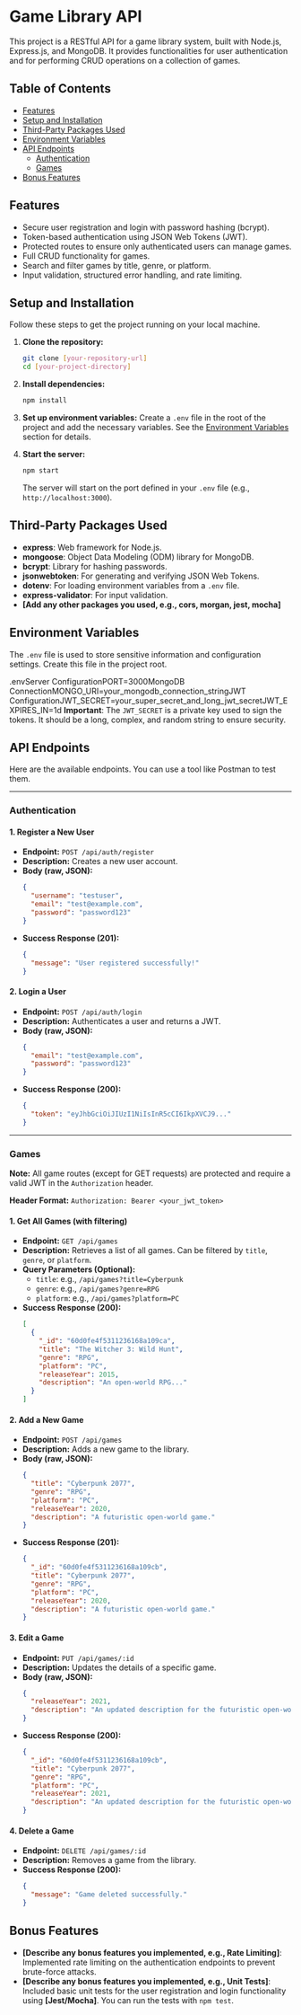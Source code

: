 # Game Library API

This project is a RESTful API for a game library system, built with Node.js, Express.js, and MongoDB. It provides functionalities for user authentication and for performing CRUD operations on a collection of games.

## Table of Contents

- [Features](#features)
- [Setup and Installation](#setup-and-installation)
- [Third-Party Packages Used](#third-party-packages-used)
- [Environment Variables](#environment-variables)
- [API Endpoints](#api-endpoints)
  - [Authentication](#authentication)
  - [Games](#games)
- [Bonus Features](#bonus-features)

## Features

- Secure user registration and login with password hashing (bcrypt).
- Token-based authentication using JSON Web Tokens (JWT).
- Protected routes to ensure only authenticated users can manage games.
- Full CRUD functionality for games.
- Search and filter games by title, genre, or platform.
- Input validation, structured error handling, and rate limiting.

## Setup and Installation

Follow these steps to get the project running on your local machine.

1.  **Clone the repository:**
    ```bash
    git clone [your-repository-url]
    cd [your-project-directory]
    ```

2.  **Install dependencies:**
    ```bash
    npm install
    ```

3.  **Set up environment variables:**
    Create a `.env` file in the root of the project and add the necessary variables. See the [Environment Variables](#environment-variables) section for details.

4.  **Start the server:**
    ```bash
    npm start
    ```
    The server will start on the port defined in your `.env` file (e.g., `http://localhost:3000`).

## Third-Party Packages Used

- **express**: Web framework for Node.js.
- **mongoose**: Object Data Modeling (ODM) library for MongoDB.
- **bcrypt**: Library for hashing passwords.
- **jsonwebtoken**: For generating and verifying JSON Web Tokens.
- **dotenv**: For loading environment variables from a `.env` file.
- **express-validator**: For input validation.
- **[Add any other packages you used, e.g., cors, morgan, jest, mocha]**

## Environment Variables

The `.env` file is used to store sensitive information and configuration settings. Create this file in the project root.

.envServer ConfigurationPORT=3000MongoDB ConnectionMONGO_URI=your_mongodb_connection_stringJWT ConfigurationJWT_SECRET=your_super_secret_and_long_jwt_secretJWT_EXPIRES_IN=1d
**Important**: The `JWT_SECRET` is a private key used to sign the tokens. It should be a long, complex, and random string to ensure security.

## API Endpoints

Here are the available endpoints. You can use a tool like Postman to test them.

---

### Authentication

#### 1. Register a New User

-   **Endpoint:** `POST /api/auth/register`
-   **Description:** Creates a new user account.
-   **Body (raw, JSON):**
    ```json
    {
      "username": "testuser",
      "email": "test@example.com",
      "password": "password123"
    }
    ```
-   **Success Response (201):**
    ```json
    {
      "message": "User registered successfully!"
    }
    ```

#### 2. Login a User

-   **Endpoint:** `POST /api/auth/login`
-   **Description:** Authenticates a user and returns a JWT.
-   **Body (raw, JSON):**
    ```json
    {
      "email": "test@example.com",
      "password": "password123"
    }
    ```
-   **Success Response (200):**
    ```json
    {
      "token": "eyJhbGciOiJIUzI1NiIsInR5cCI6IkpXVCJ9..."
    }
    ```

---

### Games

**Note:** All game routes (except for GET requests) are protected and require a valid JWT in the `Authorization` header.

**Header Format:** `Authorization: Bearer <your_jwt_token>`

#### 1. Get All Games (with filtering)

-   **Endpoint:** `GET /api/games`
-   **Description:** Retrieves a list of all games. Can be filtered by `title`, `genre`, or `platform`.
-   **Query Parameters (Optional):**
    -   `title`: e.g., `/api/games?title=Cyberpunk`
    -   `genre`: e.g., `/api/games?genre=RPG`
    -   `platform`: e.g., `/api/games?platform=PC`
-   **Success Response (200):**
    ```json
    [
      {
        "_id": "60d0fe4f5311236168a109ca",
        "title": "The Witcher 3: Wild Hunt",
        "genre": "RPG",
        "platform": "PC",
        "releaseYear": 2015,
        "description": "An open-world RPG..."
      }
    ]
    ```

#### 2. Add a New Game

-   **Endpoint:** `POST /api/games`
-   **Description:** Adds a new game to the library.
-   **Body (raw, JSON):**
    ```json
    {
      "title": "Cyberpunk 2077",
      "genre": "RPG",
      "platform": "PC",
      "releaseYear": 2020,
      "description": "A futuristic open-world game."
    }
    ```
-   **Success Response (201):**
    ```json
    {
      "_id": "60d0fe4f5311236168a109cb",
      "title": "Cyberpunk 2077",
      "genre": "RPG",
      "platform": "PC",
      "releaseYear": 2020,
      "description": "A futuristic open-world game."
    }
    ```

#### 3. Edit a Game

-   **Endpoint:** `PUT /api/games/:id`
-   **Description:** Updates the details of a specific game.
-   **Body (raw, JSON):**
    ```json
    {
      "releaseYear": 2021,
      "description": "An updated description for the futuristic open-world game."
    }
    ```
-   **Success Response (200):**
    ```json
    {
      "_id": "60d0fe4f5311236168a109cb",
      "title": "Cyberpunk 2077",
      "genre": "RPG",
      "platform": "PC",
      "releaseYear": 2021,
      "description": "An updated description for the futuristic open-world game."
    }
    ```

#### 4. Delete a Game

-   **Endpoint:** `DELETE /api/games/:id`
-   **Description:** Removes a game from the library.
-   **Success Response (200):**
    ```json
    {
      "message": "Game deleted successfully."
    }
    ```

## Bonus Features

- **[Describe any bonus features you implemented, e.g., Rate Limiting]**: Implemented rate limiting on the authentication endpoints to prevent brute-force attacks.
- **[Describe any bonus features you implemented, e.g., Unit Tests]**: Included basic unit tests for the user registration and login functionality using **[Jest/Mocha]**. You can run the tests with `npm test`.

